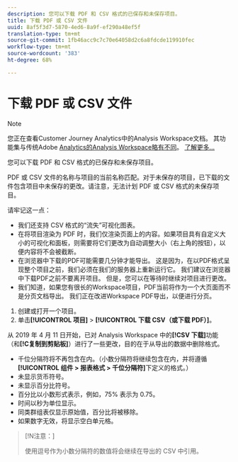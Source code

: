```yaml
---
description: 您可以下载 PDF 和 CSV 格式的已保存和未保存项目。
title: 下载 PDF 或 CSV 文件
uuid: 8af5f3d7-5870-4ed6-8a9f-ef290a48ef5f
translation-type: tm+mt
source-git-commit: 1fb46acc9c7c70e64058d2c6a8fdcde119910fec
workflow-type: tm+mt
source-wordcount: '383'
ht-degree: 68%

---
```



# 下载 PDF 或 CSV 文件

>[!NOTE]
>
>您正在查看Customer Journey Analytics中的Analysis Workspace文档。 其功能集与传统Adobe [Analytics的Analysis Workspace略有不同](https://docs.adobe.com/content/help/zh-Hans/analytics/analyze/analysis-workspace/home.html)。 [了解更多...](/help/getting-started/cja-aa.md)

您可以下载 PDF 和 CSV 格式的已保存和未保存项目。

PDF 或 CSV 文件的名称与项目的当前名称匹配。对于未保存的项目，已下载的文件包含项目中未保存的更改。请注意，无法计划 PDF 或 CSV 格式的未保存项目。

请牢记这一点：

*  我们还支持 CSV 格式的“流失”可视化图表。
*  在将项目渲染为 PDF 时，我们仅渲染页面上的内容。如果项目具有自定义大小的可视化和面板，则需要将它们更改为自动调整大小（右上角的按钮），以便内容将不会被截断。
* 在浏览器中下载的PDF可能需要几分钟才能导出。 这是因为，在以PDF格式呈现整个项目之前，我们必须在我们的服务器上重新运行它。 我们建议在浏览器中下载PDF之前不要离开项目。 但是，您可以在等待时继续对项目进行更改。
* 我们知道，如果您有很长的Workspace项目，PDF当前将作为一个大页面而不是分页文档导出。 我们正在改进Workspace PDF导出，以便进行分页。

1. 创建或打开一个项目。
1. 单击&#x200B;**[!UICONTROL 项目]** > **[!UICONTROL 下载 CSV（或下载 PDF）]**。

从 2019 年 4 月 11 日开始，已对 Analysis Workspace 中的&#x200B;**[!CSV 下载]**&#x200B;功能（和&#x200B;**[!C复制到剪贴板]**）进行了一些更改，目的在于从导出的数据中删除格式。
* 千位分隔符将不再包含在内。（小数分隔符将继续包含在内，并将遵循&#x200B;**[!UICONTROL 组件 > 报表格式 > 千位分隔符]**&#x200B;下定义的格式。）
* 未显示货币符号。
* 未显示百分比符号。
* 百分比以小数形式表示，例如，75% 表示为 0.75。
* 时间以秒为单位显示。
* 同类群组表仅显示原始值，百分比将被移除。
* 如果数字无效，将显示空白单元格。

>[!N注意：]
>
> 使用逗号作为小数分隔符的数值将会继续在导出的 CSV 中引用。
